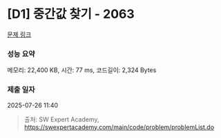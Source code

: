 # [D1] 중간값 찾기 - 2063 

[문제 링크](https://swexpertacademy.com/main/code/problem/problemDetail.do?contestProbId=AV5QPsXKA2UDFAUq) 

### 성능 요약

메모리: 22,400 KB, 시간: 77 ms, 코드길이: 2,324 Bytes

### 제출 일자

2025-07-26 11:40



> 출처: SW Expert Academy, https://swexpertacademy.com/main/code/problem/problemList.do